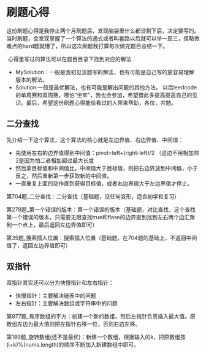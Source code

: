 # 刷题心得

​	这份刷题心得是我停止两个月刷题后，发现脑袋里什么都没剩下后，决定要写的。当时刷题，会发现掌握了一个算法的通式或者叫套路以后就可以举一反三，但略微难点的hard题就懵了，所以这次刷题我打算每次做完题目总结一下。

​	心得里写过的算法可以在题目目录下找到对应的解法：

* MySolution：一般是我初见该题写的解法，也有可能是自己写的更容易理解版本的解法。
* Solution:一般是最优解法，也有可能是解出问题的其他方法。
以后leedcode的单周赛和双周赛，哪怕“坐牢”，我也会参加，希望借此多提高提高自己的见识。最后，希望这份刷题心得能给看过的人带来帮助，各位，共勉。

## 二分查找

先介绍一下这个算法，这个算法的核心就是左边界值、右边界值、中间值：

* 先使用左右的边界值得到中间值：pivot=left+(right-left)/2 （这边不用相加除2是因为怕二者相加超过最大长度
* 然后拿目标值和中间值比，中间值大于目标值，则把右边界放到中间值，小于反之，然后重新第一步获取新的中间值。
* 一直重复上面的动作直到获得目标值，或者右边界值大于左边界值才停止。

第704题_二分查找：二分查找（基础题，没任何变形，适合初学和复习）

第278题_第一个错误的版本：第一个错误的版本（基础题，对比查找，这个查找第一个错误的版本，只需要无限查找true和flase的边界直到找到左右两个边汇聚到一个点上，最后返回左边界值即可）

第35题_搜索插入位置：搜索插入位置（基础题，在704题的基础上，不返回中间值了，返回左边界值即可）



## 双指针

双指针其实还可以分为快慢指针和左右指针：

* 快慢指针：主要解决链表中的问题
* 左右指针：主要解决数组或字符串中的问题

第977题_有序数组的平方：创建一个新的数组，然后左指针负责插入最大值。原数组左边为最大值则把左指针右移一位，否则右边左移。

第189题_旋转数组(还不是最优)：新建一个数组，根据输入的k，把原数组按(i+k)%(nums.length)的顺序不断加入新建数组中即可。

